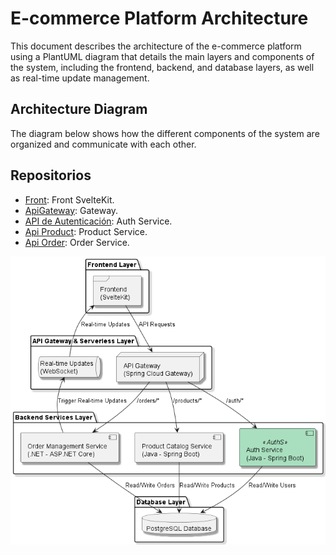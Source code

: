 # E-commerce Platform Architecture

This document describes the architecture of the e-commerce platform using a PlantUML diagram that details the main layers and components of the system, including the frontend, backend, and database layers, as well as real-time update management.

## Architecture Diagram

The diagram below shows how the different components of the system are organized and communicate with each other.

## Repositorios

- [Front](https://github.com/JohnCubides/Linktic-FrontSvelteKit): Front SvelteKit.
- [ApiGateway](https://github.com/JohnCubides/Linktic-ApiGateway): Gateway.
- [API de Autenticación](https://github.com/JohnCubides/Linktic-AuthService): Auth Service.
- [Api Product](https://github.com/JohnCubides/Linktic-ProductService): Product Service.
- [Api Order](https://github.com/JohnCubides/Linktic-OrderService): Order Service.

![image](infrastructure.png)